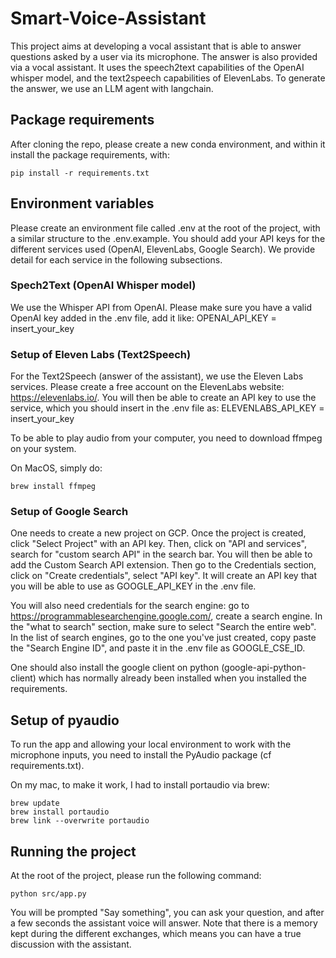 # Smart-Voice-Assistant

This project aims at developing a vocal assistant that is able to answer questions asked by a user via its microphone. The answer is also provided via a vocal assistant. It uses the speech2text capabilities of the OpenAI whisper model, and the text2speech capabilities of ElevenLabs. To generate the answer, we use an LLM agent with langchain.

## Package requirements

After cloning the repo, please create a new conda environment, and within it install the package requirements, with:

```
pip install -r requirements.txt
```

## Environment variables

Please create an environment file called .env at the root of the project, with a similar structure to the .env.example. You should add your API keys for the different services used (OpenAI, ElevenLabs, Google Search). We provide detail for each service in the following subsections.

### Spech2Text (OpenAI Whisper model)

We use the Whisper API from OpenAI. Please make sure you have a valid OpenAI key added in the .env file, add it like: OPENAI_API_KEY = insert_your_key

### Setup of Eleven Labs (Text2Speech)

For the Text2Speech (answer of the assistant), we use the Eleven Labs services. Please create a free account on the ElevenLabs website: https://elevenlabs.io/. You will then be able to create an API key to use the service, which you should insert in the .env file as: ELEVENLABS_API_KEY = insert_your_key

To be able to play audio from your computer, you need to download ffmpeg on your system.

On MacOS, simply do:

```
brew install ffmpeg
```

### Setup of Google Search

One needs to create a new project on GCP. Once the project is created, click "Select Project" with an API key. Then, click on "API and services", search for "custom search API" in the search bar. You will then be able to add the Custom Search API extension. Then go to the Credentials section, click on "Create credentials", select "API key". It will create an API key that you will be able to use as GOOGLE_API_KEY in the .env file. 

You will also need credentials for the search engine: go to https://programmablesearchengine.google.com/, create a search engine. In the "what to search" section, make sure to select "Search the entire web". In the list of search engines, go to the one you've just created, copy paste the "Search Engine ID", and paste it in the .env file as GOOGLE_CSE_ID.

One should also install the google client on python (google-api-python-client) which has normally already been installed when you installed the requirements.

## Setup of pyaudio

To run the app and allowing your local environment to work with the microphone inputs, you need to install the PyAudio package (cf requirements.txt).

On my mac, to make it work, I had to install portaudio via brew:

```
brew update
brew install portaudio
brew link --overwrite portaudio
```

## Running the project

At the root of the project, please run the following command:

````
python src/app.py
````

You will be prompted "Say something", you can ask your question, and after a few seconds the assistant voice will answer. Note that there is a memory kept during the different exchanges, which means you can have a true discussion with the assistant.
